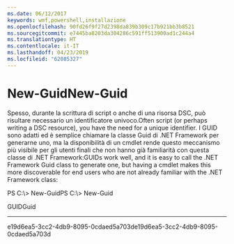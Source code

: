 ```yaml
---
ms.date: 06/12/2017
keywords: wmf,powershell,installazione
ms.openlocfilehash: 90fd26f9f27d2398da839b309c17b921bb3b8521
ms.sourcegitcommit: e7445ba8203da304286c591ff513900ad1c244a4
ms.translationtype: HT
ms.contentlocale: it-IT
ms.lasthandoff: 04/23/2019
ms.locfileid: "62085327"
---
```

# <a name="new-guid"></a><span data-ttu-id="e835b-102">New-Guid</span><span class="sxs-lookup"><span data-stu-id="e835b-102">New-Guid</span></span>
<span data-ttu-id="e835b-103">Spesso, durante la scrittura di script o anche di una risorsa DSC, può risultare necessario un identificatore univoco.</span><span class="sxs-lookup"><span data-stu-id="e835b-103">Often script (or perhaps writing a DSC resource), you have the need for a unique identifier.</span></span> <span data-ttu-id="e835b-104">I GUID sono adatti ed è semplice chiamare la classe Guid di .NET Framework per generarne uno, ma la disponibilità di un cmdlet rende questo meccanismo più visibile per gli utenti finali che non hanno già familiarità con questa classe di .NET Framework:</span><span class="sxs-lookup"><span data-stu-id="e835b-104">GUIDs work well, and it is easy to call the .NET Framework Guid class to generate one, but having a cmdlet makes this more discoverable for end users who are not already familiar with the .NET Framework class:</span></span>

<span data-ttu-id="e835b-105">PS C:\\&gt; New-Guid</span><span class="sxs-lookup"><span data-stu-id="e835b-105">PS C:\\&gt; New-Guid</span></span>

<span data-ttu-id="e835b-106">GUID</span><span class="sxs-lookup"><span data-stu-id="e835b-106">Guid</span></span>

----

<span data-ttu-id="e835b-107">e19d6ea5-3cc2-4db9-8095-0cdaed5a703d</span><span class="sxs-lookup"><span data-stu-id="e835b-107">e19d6ea5-3cc2-4db9-8095-0cdaed5a703d</span></span>
